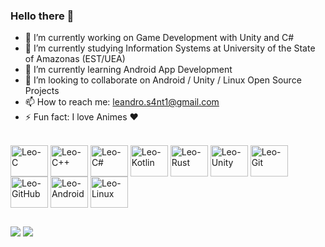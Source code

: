 ### Hello there 👋

- 🔭 I’m currently working on Game Development with Unity and C#
- :school: I’m currently studying Information Systems at University of the State of Amazonas (EST/UEA)
- 🌱 I’m currently learning Android App Development
- 👯 I’m looking to collaborate on Android / Unity / Linux Open Source Projects
- 📫 How to reach me: leandro.s4nt1@gmail.com
- ⚡ Fun fact: I love Animes ❤️

<div style="display: inline_block"><br>
  <img align="center" alt="Leo-C" height="50" width="60" src="https://cdn.jsdelivr.net/gh/devicons/devicon/icons/c/c-original.svg">
  <img align="center" alt="Leo-C++" height="50" width="60" src="https://cdn.jsdelivr.net/gh/devicons/devicon/icons/cplusplus/cplusplus-original.svg">
  <img align="center" alt="Leo-C#" height="50" width="60" src="https://cdn.jsdelivr.net/gh/devicons/devicon/icons/csharp/csharp-original.svg">
  <img align="center" alt="Leo-Kotlin" height="50" width="60" src="https://cdn.jsdelivr.net/gh/devicons/devicon/icons/kotlin/kotlin-original.svg">
  <img align="center" alt="Leo-Rust" height="50" width="60" src="https://cdn.jsdelivr.net/gh/devicons/devicon/icons/rust/rust-plain.svg">
  <img align="center" alt="Leo-Unity" height="50" width="60" src="https://cdn.jsdelivr.net/gh/devicons/devicon/icons/unity/unity-original.svg">
  <img align="center" alt="Leo-Git" height="50" width="60" src="https://cdn.jsdelivr.net/gh/devicons/devicon/icons/git/git-original.svg">
  <img align="center" alt="Leo-GitHub" height="50" width="60" src="https://cdn.jsdelivr.net/gh/devicons/devicon/icons/github/github-original.svg">
  <img align="center" alt="Leo-Android" height="50" width="60" src="https://cdn.jsdelivr.net/gh/devicons/devicon/icons/android/android-original.svg">
  <img align="center" alt="Leo-Linux" height="50" width="60" src="https://cdn.jsdelivr.net/gh/devicons/devicon/icons/linux/linux-original.svg">
</div>
  
  ##
 
<div>  
  <a href = "mailto:leandro.s4nt1@gmail.com"><img src="https://img.shields.io/badge/-Gmail-%23333?style=for-the-badge&logo=gmail&logoColor=white" target="_blank"></a>
  <a href="https://www.linkedin.com/in/leandro-santiago-a4075215b/" target="_blank"><img src="https://img.shields.io/badge/-LinkedIn-%230077B5?style=for-the-badge&logo=linkedin&logoColor=white" target="_blank"></a> 
 
</div>

